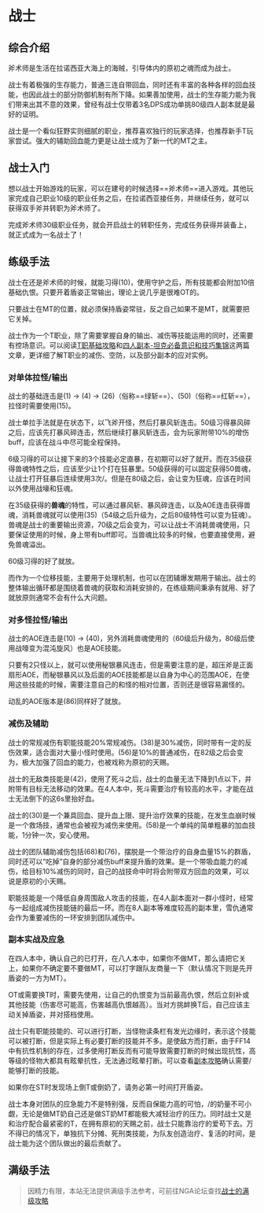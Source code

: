 # 战士
<FloatTOC />

## 综合介绍

斧术师是生活在拉诺西亚大海上的海贼，引导体内的原初之魂而成为战士。

战士有着极强的生存能力，普通三连自带回血，同时还有丰富的各种各样的回血技能，也因此战士的部分防御机制有所下降。如果善加使用，战士的生存能力能为我们带来出其不意的效果，曾经有战士仅带着3名DPS成功单挑80级四人副本就是最好的证明。

战士是一个看似狂野实则细腻的职业，推荐喜欢独行的玩家选择，也推荐新手T玩家尝试。强大的辅助回血能力更是让战士成为了新一代的MT之主。

## 战士入门

想以战士开始游戏的玩家，可以在建号的时候选择==斧术师==进入游戏。其他玩家完成自己职业10级的职业任务之后，在拉诺西亚接任务<quest name="如何加入斧术师行会" />，并继续<quest name="压制战场的斧术师" />任务，就可以获得双手斧并转职为斧术师了。

完成斧术师30级职业任务<quest name="斩断宿怨之日" type="plus" />，就会开启战士的转职任务<quest name="责任与使命" type="plus" />，完成任务获得<item name="战士之证" />并装备上，就正式成为一名战士了！

## 练级手法

战士在还是斧术师的时候，就能习得<Action name="守护" />(10)，使用守护之后，所有技能都会附加10倍基础仇恨。只要开着盾姿正常输出，理论上说几乎是很难OT的。

只要战士在MT的位置，就必须保持盾姿<Status :id="91" name="守护" />常驻，反之自己如果不是MT，就需要把它关掉。

战士作为一个T职业，除了需要掌握自身的输出、减伤等技能运用的同时，还需要有控场意识。可以阅读[T职基础攻略](https://bbs.nga.cn/read.php?tid=19311442)和[四人副本-坦克必备意识和技巧集锦](https://bbs.nga.cn/read.php?tid=15417017)这两篇文章，更详细了解T职业的减伤、空防，以及部分副本的应对实例。

### 对单体拉怪/输出

战士的基础连击是<Action name="重劈" />(1) → <Action name="凶残裂" />(4) → <Action name="暴风斩" />(26)（俗称==绿斩==）、<Action name="暴风碎" />(50)（俗称==红斩==），拉怪时需要使用<Action name="飞斧" />(15)。

战士单拉手法就是在<Status :id="91" name="守护" />状态下，以飞斧开怪，然后打暴风斩连击。50级习得暴风碎之后，应该先打暴风碎连击，然后继续打暴风斩连击，<Status :id="90" name="暴风碎" />会为玩家附带10%的增伤buff，应该在战斗中尽可能全程保持。

6级习得的<Action name="狂暴" />可以让接下来的3个技能必定直暴，在初期可以好了就开。而在35级获得兽魂特性之后，应该至少让1个<Action name="原初之魂" />打在狂暴里。50级获得的<Action name="战嚎" />可以固定获得50兽魂，让战士打开狂暴后连续使用3次<Action name="原初之魂" />/<Action name="裂石飞环" />。但是在80级之后，<Action name="战嚎" />会让<Action name="裂石飞环" />变为<Action :id="16465">狂魂</Action>，应该在<Action name="原初的解放" />时间以外使用战壕和<Action :id="16465">狂魂</Action>。
<!--6_1有更新-->
在35级获得的**兽魂**的特性，可以通过暴风斩、暴风碎连击，以及AOE连击获得兽魂，消耗兽魂就可以使用<Action name="原初之魂" />(35)（54级之后升级为<Action name="裂石飞环" />，之后80级特性可以变为<Action :id="16465">狂魂</Action>）。兽魂是战士的重要输出资源，70级之后<Action name="狂暴" />会变为<Action name="原初的解放" />，可以让战士不消耗兽魂使用<Action name="裂石飞环" />，只要保证使用<Action name="原初的解放" />的时候，身上带有<Status :id="90" name="暴风碎" />buff即可。当兽魂比较多的时候，也要直接使用<Action name="裂石飞环" />，避免兽魂溢出。

60级习得的<Action name="动乱" />好了就放。

而<Action name="猛攻" />作为一个位移技能，主要用于处理机制，也可以在团辅爆发期用于输出。战士的整体输出循环都是围绕着兽魂的获取和消耗安排的，在练级期间秉承有就用、好了就放原则通常不会有什么大问题。

### 对多怪拉怪/输出

战士的AOE连击是<Action name="超压斧" />(10) → <Action name="秘银暴风" />(40)，另外消耗兽魂使用的<Action name="钢铁旋风" />（60级后升级为<Action name="地毁人亡" />，80级后使用战嚎变为<Action :id="16463">混沌旋风</Action>）也是AOE技能。

只要有2只怪以上，就可以使用秘银暴风连击，但是需要注意的是，超压斧是正面扇形AOE，而秘银暴风以及后面的AOE技能都是以自身为中心的范围AOE，在使用这些技能的时候，需要注意自己的和怪的相对位置，否则还是很容易漏怪的。

动乱的AOE版本是<Action name="群山隆起" />(86)同样好了就放。

### 减伤及辅助

战士的常规减伤有职能技能<Action name="铁壁" />20%常规减伤。<Action name="复仇" />(38)是30%减伤，同时带有一定的反伤效果，适合面对大量小怪时使用。<Action name="原初的直觉" />(56)是10%的普通减伤，在82级之后会变为<Action name="原初的血气" />，极大加强了回血的能力，也被戏称为原初的天赐。

战士的无敌类技能是<Action name="死斗" />(42)，使用了死斗之后，战士的血量无法下降到1点以下，并附带有目标无法移动的效果。在4人本中，死斗需要治疗有较高的水平，才能在战士无法倒下的这6s里抬好血。

战士的<Action name="战栗" />(30)是一个兼具回血、提升血上限、提升治疗效果的技能，在发生血崩时候是一个救场技，通常也会被视为减伤来使用。<Action name="泰然自若" />(58)是一个单纯的简单粗暴的加血技能，1分钟一次，安心使用。

战士的团队辅助减伤包括<Action name="摆脱" />(68)和<Action name="原初的勇猛" />(76)，摆脱是一个带治疗的自身血量15%的群盾，同时还可以“吃掉”自身的部分减伤buff来提升盾的效果。<Action name="原初的勇猛" />是一个带吸血能力的减伤，给目标10%减伤的同时，自己的战技命中时将会附带双方回血的效果，可以说是原初的小天赐。

职能技能<Action name="雪仇" />是一个降低自身周围敌人攻击的技能，在4人副本面对一群小怪时，经常与<Action name="亲疏自行" />一起组成减伤技能链的最后一环。而在8人副本等难度较高的副本里，雪仇通常会作为重要减伤的一环安排到团队减伤中。

### 副本实战及应急

在四人本中，确认自己的<Status :id="91" name="守护" />已打开，在八人本中，如果你不做MT，那么请把它关上，如果你不确定要不要做MT，可以打字跟队友商量一下（默认情况下则是先开盾姿的一方为MT）。

OT或需要换T时，需要先使用<Action name="挑衅" />，让自己的仇恨变为当前最高仇恨，然后立刻补<Action name="飞斧" />或其他技能（伤害尽可能高，伤害越高仇恨越高）。当对方挑衅换T后，自己应该主动关掉盾姿，并对搭档使用<Action name="退避" />。

战士只有职能技能的<Action name="插言" />、<Action name="下踢" />可以进行打断，当怪物读条栏有发光边缘时，表示这个技能可以被打断，但是实际上有必要打断的技能并不多。<Action name="下踢" />是使敌方<Status :id="2" name="眩晕" />而打断，由于FF14中有抗性机制的存在，过多使用打断反而有可能导致需要打断的时候出现抗性，高等级的怪物大都具有眩晕抗性，无法通过眩晕打断。可以查看[副本攻略](/duty/)确认需要/能够打断的技能。

如果你在ST时发现场上倒T或倒奶了，请务必第一时间打开盾姿<Status :id="91" name="守护" />。

战士本身对团队的应急能力不是特别强，反而自保能力高的可怕，<Action name="原初的血气" />/<Action name="原初的勇猛" />的奶量不可小觑，无论是做MT奶自己还是做ST奶MT都能极大减轻治疗的压力。同时战士又是和治疗配合最紧密的T，在拥有原初的天赐之前，战士只能靠治疗的爱苟下去。万不得已的情况下，<Action name="死斗" />单独抗下分摊、死刑类技能，为队友创造治疗、复活的时间，是战士能为这个团队做出的最后贡献了。

## 满级手法

> 因精力有限，本站无法提供满级手法参考，可前往NGA论坛查找[战士的满级攻略](https://bbs.nga.cn/thread.php?key=%E6%88%98%E5%A3%AB&fid=698)
